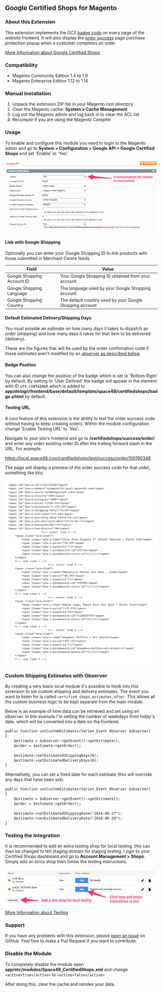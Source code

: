 ## Google Certified Shops for Magento

### About this Extension

This extension implements the GCS [badge code](https://support.google.com/trustedstoresmerchant/answer/6063080?hl=en-GB&ref_topic=6063044#variables) on every page of the website frontend. It will also display the [order success](https://support.google.com/trustedstoresmerchant/answer/6063087?hl=en-GB&ref_topic=6063044) page purchase protection popup when a customer completes an order.

[More Information about Google Certified Shops](https://support.google.com/trustedstoresmerchant/answer/6063065?hl=en-GB&ref_topic=6063044)

### Compatibility

- Magento Community Edition 1.4 to 1.9
- Magento Enterprise Edition 1.12 to 1.14

### Manual Installation

1. Unpack the extension ZIP file in your Magento root directory
2. Clear the Magento cache: **System > Cache Management**
3. Log out the Magento admin and log back in to clear the ACL list
4. Recompile if you are using the Magento Compiler

### Usage

To enable and configure this module you need to login to the Magento admin and go to **System > Configuration > Google API > Google Certified Shops** and set 'Enable' to 'Yes'.

![Configuration](https://github.com/Space48/Space48_CertifiedShops/blob/master/assets/config.png)

#### Link with Google Shopping

Optionally you can enter your Google Shopping ID to link products with those submitted in Merchant Centre feeds.

|Field|Value|
|---|---|
|Google Shopping Account ID|Your Google Shopping ID obtained from your account|
|Google Shopping Language|The language used by your Google Shopping account|
|Google Shopping Country|The default country used by your Google Shopping account|

#### Default Estimated Delivery/Shipping Days

You must provide an estimate on how many days it takes to dispatch an order (shipping) and how many days it takes for that item to be delivered (delivery).

These are the figures that will be used by the order confirmation code if these estimates aren't modified by an [observer as described below](#custom-shipping-estimates-with-observer).

#### Badge Position

You can also change the position of the badge which is set to 'Bottom Right' by default. By setting to 'User Defined' the badge will appear in the element with ID `GTS_CONTAINER` which is added to **app/design/frontend/base/default/template/space48/certifiedshops/badge.phtml** by default.

#### Testing URL

A cool feature of this extension is the ability to test the order success code without having to keep creating orders. Within the module configuration change 'Enable Testing URL' to 'Yes'.

Navigate to your site's frontend and go to **/certifiedshops/success/order/** and enter any order existing order ID after the trailing forward slash in the URL. For example:

https://local.space48.com/certifiedshops/test/success/order/100190348

The page will display a preview of the order success code for that order, something like this:

![Configuration](https://github.com/Space48/Space48_CertifiedShops/blob/master/assets/test.png)

### Custom Shipping Estimates with Observer

By creating a very basic local module it's possible to hook into this extension to set custom shipping and delivery estimates. The event you want to listen for is called `certified_shops_estimates_after`. This allows all the custom business logic to be kept separate from the main module.

Below is an example of how data can be retrieved and set using an observer. In this example I'm setting the number of weekdays from today's date, which will be converted into a date on the frontend.

````
public function setCustomEstimates(Varien_Event_Observer $observer)
{
    $estimate = $observer->getEvent()->getEstimate();
    $order = $estimate->getOrder();

    $estimate->setEstimatedShippingDays(6);
    $estimate->setEstimatedDeliveryDays(8);
}
````

Alternatively, you can set a fixed date for each estimate (this will override any days that have been set):

````
public function setCustomEstimates(Varien_Event_Observer $observer)
{
    $estimate = $observer->getEvent()->getEstimate();
    $order = $estimate->getOrder();

    $estimate->setEstimatedShippingDate("2016-06-27");
    $estimate->setEstimatedDeliveryDate("2016-06-29");
}
````

### Testing the Integration

It is recommended to add an extra testing shop for local testing, this can then be changed to teh staging domain for staging testing. Login to your Certified Shops dashboard and go to **Account Management > Shops**. Simply add an extra shop then follow the testing instructions.

![Testing](https://github.com/Space48/Space48_CertifiedShops/blob/master/assets/testing.png)

[More Information about Testing](https://support.google.com/trustedstoresmerchant/answer/6063088?hl=en-GB&ref_topic=6063044)

### Support

If you have any problems with this extension, please [open an issue](https://github.com/Space48/Space48_CertifiedShops/issues) on GitHub. Feel free to make a Pull Request if you want to contribute.

### Disable the Module

To completely disable the module open **app/etc/modules/Space48_CertifiedShops.xml** and change `<active>true</active>` to `<active>false</active>`

After doing this, clear the cache and reindex your data.

